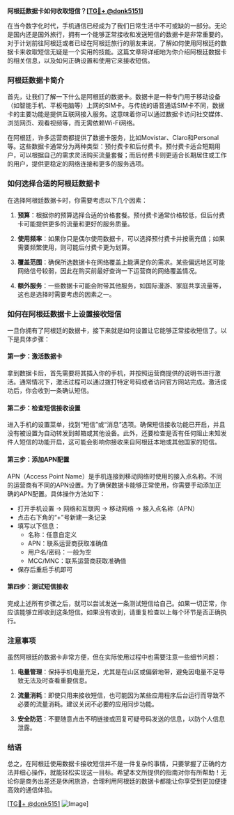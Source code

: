 **阿根廷数据卡如何收取短信？[[TG💪+ @donk5151](https://t.me/s/donk5151)]**

在当今数字化时代，手机通信已经成为了我们日常生活中不可或缺的一部分。无论是国内还是国外旅行，拥有一个能够正常接收和发送短信的数据卡是非常重要的。对于计划前往阿根廷或者已经在阿根廷旅行的朋友来说，了解如何使用阿根廷的数据卡来收取短信无疑是一个实用的技能。这篇文章将详细地为你介绍阿根廷数据卡的相关信息，以及如何正确设置和使用它来接收短信。

### 阿根廷数据卡简介

首先，让我们了解一下什么是阿根廷的数据卡。数据卡是一种专门用于移动设备（如智能手机、平板电脑等）上网的SIM卡。与传统的语音通话SIM卡不同，数据卡的主要功能是提供互联网接入服务。这意味着你可以通过数据卡访问社交媒体、浏览网页、观看视频等，而无需依赖Wi-Fi网络。

在阿根廷，许多运营商都提供了数据卡服务，比如Movistar、Claro和Personal等。这些数据卡通常分为两种类型：预付费卡和后付费卡。预付费卡适合短期用户，可以根据自己的需求灵活购买流量套餐；而后付费卡则更适合长期居住或工作的用户，提供更稳定的网络连接和更多的服务选项。

### 如何选择合适的阿根廷数据卡

在选择阿根廷数据卡时，你需要考虑以下几个因素：

1. **预算**：根据你的预算选择合适的价格套餐。预付费卡通常价格较低，但后付费卡可能提供更多的流量和更好的服务质量。
   
2. **使用频率**：如果你只是偶尔使用数据卡，可以选择预付费卡并按需充值；如果需要频繁使用，则可能后付费卡更为划算。
   
3. **覆盖范围**：确保所选数据卡在网络覆盖上能满足你的需求。某些偏远地区可能网络信号较弱，因此在购买前最好查询一下运营商的网络覆盖情况。
   
4. **额外服务**：一些数据卡可能会附带其他服务，如国际漫游、家庭共享流量等，这也是选择时需要考虑的因素之一。

### 如何在阿根廷数据卡上设置接收短信

一旦你拥有了阿根廷的数据卡，接下来就是如何设置让它能够正常接收短信了。以下是具体步骤：

#### 第一步：激活数据卡
拿到数据卡后，首先需要将其插入你的手机，并按照运营商提供的说明书进行激活。通常情况下，激活过程可以通过拨打特定号码或者访问官方网站完成。激活成功后，你会收到一条确认短信。

#### 第二步：检查短信接收设置
进入手机的设置菜单，找到“短信”或“消息”选项。确保短信接收功能已开启，并且没有被设置为自动转发到邮箱或其他设备。此外，还要检查是否有任何阻止未知发件人短信的功能开启，这可能会影响你接收来自阿根廷本地或其他国家的短信。

#### 第三步：添加APN配置
APN（Access Point Name）是手机连接到移动网络时使用的接入点名称。不同的运营商有不同的APN设置。为了确保数据卡能够正常使用，你需要手动添加正确的APN配置。具体操作方法如下：
- 打开手机设置 -> 网络和互联网 -> 移动网络 -> 接入点名称（APN）
- 点击右下角的“+”号新建一条记录
- 填写以下信息：
  - 名称：任意自定义
  - APN：联系运营商获取准确值
  - 用户名/密码：一般为空
  - MCC/MNC：联系运营商获取准确值
- 保存后重启手机即可

#### 第四步：测试短信接收
完成上述所有步骤之后，就可以尝试发送一条测试短信给自己。如果一切正常，你应该能够立即收到这条短信。如果没有收到，请重复检查以上每个环节是否正确执行。

### 注意事项

虽然阿根廷的数据卡非常方便，但在实际使用过程中也需要注意一些细节问题：

1. **电量管理**：保持手机电量充足，尤其是在山区或偏僻地带，避免因电量不足导致无法及时查看重要信息。
   
2. **流量消耗**：即使只用来接收短信，也可能因为某些应用程序后台运行而导致不必要的流量消耗。建议关闭不必要的应用同步功能。
   
3. **安全防范**：不要随意点击不明链接或回复可疑号码发送的信息，以防个人信息泄露。

### 结语

总之，在阿根廷使用数据卡接收短信并不是一件复杂的事情，只要掌握了正确的方法并细心操作，就能轻松实现这一目标。希望本文所提供的指南对你有所帮助！无论你是商务出差还是休闲旅游，合理利用阿根廷的数据卡都能让你享受到更加便捷高效的通信体验。

[[TG💪+ @donk5151](https://t.me/s/donk5151) ![Image](https://i.postimg.cc/rwNCRYN7/Snipaste-2025-04-30-17-27-05.png)]